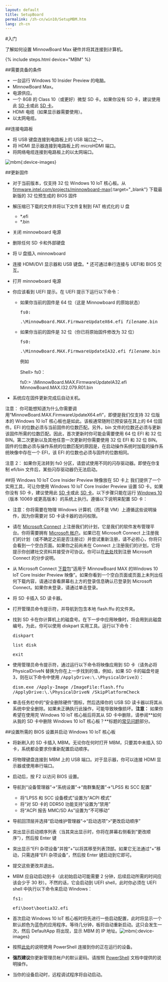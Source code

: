 ```yaml
---
layout: default
title: SetupBoard
permalink: /zh-cn/win10/SetupMBM.htm
lang: zh-cn
---
```


#入门

了解如何设置 MinnowBoard Max 硬件并将其连接到计算机。

{% include steps.html device="MBM" %}

##需要具备的条件
* 一台运行 Windows 10 Insider Preview 的电脑。
* MinnowBoard Max。
* 电源供应。
* 一个 8GB 的 Class 10（或更好）微型 SD 卡。如果你没有 SD 卡，建议使用此 [SD 卡](http://www.amazon.com/gp/product/B00IVPU786?tag=thewire06-20&linkCode=as2&creative=374929&camp=211189)或此 [SD 卡](http://www.amazon.com/SanDisk-Ultra-Micro-SDHC-16GB/dp/9966573445/ref=sr_1_15?ie=UTF8&qid=1415926730&sr=8-15&keywords=micro+sd+xd)。
* HDMI 电缆（如果显示器需要使用）。
* 以太网电缆。

##连接电路板
* 将 USB 键盘连接到电路板上的 USB 端口之一。
* 将 HDMI 显示器连接到电路板上的 microHDMI 端口。
* 将网络电缆连接到电路板上的以太网端口。

![mbm]({{site.baseurl}}/images/mbm.bmp){:device-images}

##更新固件

* 对于当前版本，仅支持 32 位 Windows 10 IoT 核心板。从 [firmware.intel.com/projects/minnowboard-max](http://firmware.intel.com/projects/minnowboard-max){:target="_blank"} 下载最新版的 32 位预生成的 BIOS 固件
* 解压缩已下载的文件并将以下文件复制到 FAT 格式化的 U 盘
	* \*.efi
	* \*.bin
* 关闭 minnowboard 电源
* 删除任何 SD 卡和外部硬盘
* 将 U 盘插入 minnowboard
* 连接 HDMI/DVI 显示器和 USB 键盘。\* 还可通过串行连接与 UEFI和 BIOS 交互。
* 打开 minnowboard 电源
* 你应该看到 UEFI 提示。在 UEFI 提示下运行以下命令：
	* 如果你当前的固件是 64 位（这是 Minnowboard 的原始状态）

		<kbd>fs0:</kbd>

		<kbd>.\\MinnowBoard.MAX.FirmwareUpdateX64.efi _filename_.bin</kbd>

    * 如果你当前的固件是 32 位（你已将原始固件修改为 32 位）

		<kbd>fs0:</kbd>

		<kbd>.\\MinnowBoard.MAX.FirmwareUpdateIA32.efi _filename_.bin</kbd>

		例如

        Shell\> fs0：

        fs0:\> .\\MinnowBoard.MAX.FirmwareUpdateIA32.efi MinnowBoard.MAX.I32.079.R01.bin

* 系统应在固件更新完成后自动关机。

注意： 你可能想知道为什么你需要调用“MinnowBoard.MAX.FirmwareUpdateX64.efi”，即便是我们仅支持 32 位版本的 Windows 10 IoT 核心板也是如此。该板通常随附已预安装在其上的 64 位固件。EFI 的位数必须与当前固件的位数匹配。另外，bin 文件的位数还必须与更新该固件所需的位数匹配。因此，首次更新时你可能会需要使用 64 位 EFI 和 32 位 BIN。第二次更新以及其他任意一次更新时你需要使用 32 位 EFI 和 32 位 BIN。固件的位数必须与操作系统的位数匹配的原因是，在启动操作系统时加载的操作系统映像中存在一个 EFI，该 EFI 的位数也必须与固件的位数相同。

注意 2： 如果你无法转到 fs0 分区，请尝试使用不同的闪存驱动器。即使在你复制 efi/bin 文件后，某些闪存驱动器仍无法启动。



##将 Windows 10 IoT Core Insider Preview 映像放在 SD 卡上
我们提供了一个实用工具，可让你使用 Windows 10 IoT Core Insider Preview 设置 SD 卡。如果你没有 SD 卡，建议使用此 [SD 卡](http://www.amazon.com/gp/product/B00IVPU786?tag=thewire06-20&linkCode=as2&creative=374929&camp=211189)或此 [SD 卡](http://www.amazon.com/SanDisk-Ultra-Micro-SDHC-16GB/dp/9966573445/ref=sr_1_15?ie=UTF8&qid=1415926730&sr=8-15&keywords=micro+sd+xd)。以下步骤只能在运行 [Windows 10](https://insider.windows.com)（版本 10069 或更高版本）的系统上执行。遵循以下说明来配置 SD 卡：

* 注意：你将需要在物理 Windows 计算机（而不是 VM）上遵循这些说明操作，因为你需要对 SD 卡读卡器的访问权限。
* 请在 [Microsoft Connect](https://connect.microsoft.com/windowsembeddediot/SelfNomination.aspx?ProgramID=8558) 上注册我们的计划，它是我们的软件发布管理平台。你将需要拥有 [Microsoft 帐户](http://www.microsoft.com/zh-cn/account/default.aspx)。如果已在 Microsoft Connect 上注册我们的计划（或不确定之前是否注册过）并尝试重新注册，请不必担心，你将只会看到一个空白页面。如果你之前尚未在 Connect 上注册我们的计划，它将提示你创建社交资料并接受许可协议。你可以在[此处](https://connect.microsoft.com/windowsembeddedIoT/Downloads/DownloadDetails.aspx?DownloadID=57783)找到注册 Microsoft Connect 的分步说明。
* 从 Microsoft Connect [下载](https://connect.microsoft.com/windowsembeddedIoT/Downloads/DownloadDetails.aspx?DownloadID=57783)包“适用于 MinnowBoard MAX 的Windows 10 IoT Core Insider Preview 映像”。如果你看到一个空白页面或页面上未列出任何下载内容，请通过查看屏幕右上方的登录信息确认已登录到 Microsoft Connect。如果你未登录，请通过单击登录。
* 将 SD 卡插入 SD 读卡器。
* 打开管理员命令提示符，并导航到包含本地 flash.ffu 的文件夹。
* 找到 SD 卡在你计算机上的磁盘号。在下一步中应用映像时，将会用到此磁盘编号。为此，你可以使用 diskpart 实用工具。运行以下命令：<br />

	<kbd>diskpart</kbd>

    <kbd>list disk</kbd>

    <kbd>exit</kbd>

* 使用管理员命令提示符，通过运行以下命令将映像应用到 SD 卡（请务必将 PhysicalDriveN 替换为你在上一步找到的值，例如，如果 SD 卡的磁盘号是 3，则在以下命令中使用 <kbd>/ApplyDrive:\\.\\PhysicalDrive3</kbd>）：

	<kbd>dism.exe /Apply-Image /ImageFile:<fullpath>flash.ffu /ApplyDrive:\\.\\PhysicalDriveN /SkipPlatformCheck</fullpath></kbd>

* 单击任务栏中的“安全删除硬件”图标，然后选择你的 USB SD 读卡器以将其从系统中安全删除。如果未正确执行此操作，可能导致映像损坏。**注意：** 如果你希望在使用完 Windows 10 IoT 核心板后将其从 SD 卡中删除，请参阅**如何从我的 SD 卡中删除 Windows 10 IoT 核心板？**标题的[常见问题]({{site.baseurl}}/{{page.lang}}/Faqs.htm)部分。


##设置所需的 BIOS 设置并启动 Windows 10 IoT 核心板

* 将新刷入的 SD 卡插入 MBM。无论你在何时打开 MBM，只要其中未插入 SD 卡，系统都会要求你重新配置启动顺序。
* 将物理键盘连接到 MBM 上的 USB 端口。对于显示器，你可以连接 HDMI 显示器或使用串行端口。
* 启动后，按 F2 以访问 BIOS 设置。
* 导航到“设备管理器”-\>“系统设置”-\>“南群集配置”-\>“LPSS 和 SCC 配置”
    * 将“LPSS 和 SCC 设备模式”设置为“ACPI 模式”
    * 将“对 SD 卡的 DDR50 功能支持”设置为“禁用”
    * 将“ACPI 报告 MMC/SD As”设置为“不可移动”
* 导航回顶层并选择“启动维护管理器”-\>“启动选项”\>“更改启动顺序”
* 突出显示启动顺序列表（当其突出显示时，你将在屏幕右侧看到“更改顺序”），然后按 Enter 键
* 突出显示“EFI 杂项设备”并按“+”以将其移至列表顶部。如果它无法通过“+”移动，只需选择“EFI 杂项设备”，然后按 Enter 键启动到它即可。
* 提交这些更改并退出。
* MBM 应自动启动到卡（此初始启动可能需要 2 分钟，后续启动所需的时间应该会少于 30 秒）。不然的话，它会启动到 UEFI shell，此时你必须在 UEFI shell 中执行以下命令来启动 Windows：

	<kbd>fs1:</kbd><br/>

	<kbd>efi\\boot\\bootia32.efi</kbd>

* 首次启动 Windows 10 IoT 核心板时将先进行一些启动配置，此时将显示一个默认颜色为蓝色的应用程序。等待几分钟，板将自动重新启动。这只会发生一次，然后 DefaultApp 将出现，显示 MBM 的 IP 地址。![mbm]({{site.baseurl}}/images/DefaultAppMBM.png){:device-images}


* 按照[此处]({{site.baseurl}}/{{page.lang}}/win10/samples/PowerShell.htm)的说明使用 PowerShell 连接到你的正在运行的设备。
* **强烈建议**你更新管理员帐户的默认密码。请按照 [PowerShell]({{site.baseurl}}/{{page.lang}}/win10/samples/PowerShell.htm) 文档中提供的说明操作。
* 当你的设备启动时，远程调试程序将自动启动。
